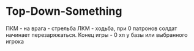 # Top-Down-Something
ПКМ - на врага - стрельба ЛКМ - ходьба, при 0 патронов солдат начинает перезаряжаться. Конец игры - 0 хп у базы или выбранного игрока
